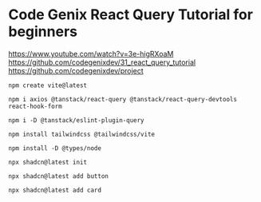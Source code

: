 # Code Genix React Query Tutorial for beginners

https://www.youtube.com/watch?v=3e-higRXoaM
https://github.com/codegenixdev/31_react_query_tutorial
https://github.com/codegenixdev/project

`npm create vite@latest`

`npm i axios @tanstack/react-query @tanstack/react-query-devtools react-hook-form`

`npm i -D @tanstack/eslint-plugin-query`

`npm install tailwindcss @tailwindcss/vite`

`npm install -D @types/node`

`npx shadcn@latest init`

`npx shadcn@latest add button`

`npx shadcn@latest add card`